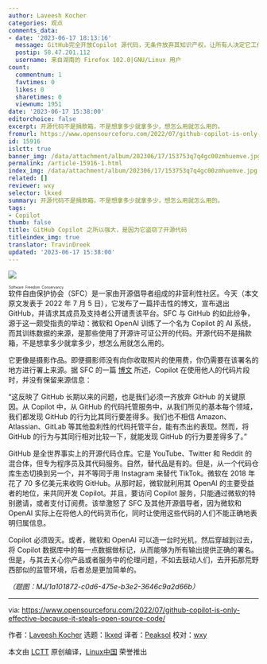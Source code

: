 ```yaml
---
author: Laveesh Kocher
categories: 观点
comments_data:
- date: '2023-06-17 18:13:16'
  message: GitHub完全开放Copilot 源代码，无条件放弃其知识产权，让所有人决定它工作中应对许可的模式；开源世界就能一定程度接受这个“整合工具”吧。
  postip: 58.47.201.112
  username: 来自湖南的 Firefox 102.0|GNU/Linux 用户
count:
  commentnum: 1
  favtimes: 0
  likes: 0
  sharetimes: 0
  viewnum: 1951
date: '2023-06-17 15:38:00'
editorchoice: false
excerpt: 开源代码不是捐款箱，不是想拿多少就拿多少，想怎么用就怎么用的。
fromurl: https://www.opensourceforu.com/2022/07/github-copilot-is-only-effective-because-it-steals-open-source-code/
id: 15916
islctt: true
banner_img: /data/attachment/album/202306/17/153753q7q4gc00zmhuemve.jpg
permalink: /article-15916-1.html
index_img: /data/attachment/album/202306/17/153753q7q4gc00zmhuemve.jpg.thumb.jpg
related: []
reviewer: wxy
selector: lkxed
summary: 开源代码不是捐款箱，不是想拿多少就拿多少，想怎么用就怎么用的。
tags:
- Copilot
thumb: false
title: GitHub Copilot 之所以强大，是因为它盗窃了开源代码
titleindex_img: true
translator: TravinDreek
updated: '2023-06-17 15:38:00'
---
```


![](/data/attachment/album/202306/17/153753q7q4gc00zmhuemve.jpg)


<ruby> 软件自由保护协会 <rt>  Software Freedom Conservancy </rt></ruby>（SFC）是一家由开源倡导者组成的非营利性社区。今天（本文原文发表于 2022 年 7 月 5 日），它发布了一篇抨击性的博文，宣布退出 GitHub，并请求其成员及支持者公开谴责该平台。SFC 与 GitHub 的如此纷争，源于这一颇受指责的举动：微软和 OpenAI 训练了一个名为 Copilot 的 AI 系统，而其训练数据的来源，是那些使用了开源许可证公开的代码。开源代码不是捐款箱，不是想拿多少就拿多少，想怎么用就怎么用的。


它更像是摄影作品。即便摄影师没有向你收取照片的使用费，你仍需要在该署名的地方进行署上来源。据 SFC 的一篇 [博文](https://sfconservancy.org/blog/2022/jun/30/give-up-github-launch/) 所述，Copilot 在使用他人的代码片段时，并没有保留来源信息：


“这反映了 GitHub 长期以来的问题，也是我们必须一齐放弃 GitHub 的关键原因。从 Copilot 中，从 GitHub 的代码托管服务中，从我们所见的基本每个领域，我们都发现 GitHub 的行为比其同行要差得多。我们也不相信 Amazon、Atlassian、GitLab 等其他盈利性的代码托管平台，能有杰出的表现。然而，将 GitHub 的行为与其同行相对比较一下，就能发现 GitHub 的行为要差得多了。”


GitHub 是全世界事实上的开源代码仓库。它是 YouTube、Twitter 和 Reddit 的混合体，但专为程序员及其代码服务。自然，替代品是有的。但是，从一个代码仓库生态切换到另一个，并不等同于用 Instagram 来替代 TikTok。微软在 2018 年花了 70 多亿美元来收购 GitHub。从那时起，微软就利用其 OpenAI 的主要受益者的地位，来共同开发 Copilot。并且，要访问 Copilot 服务，只能通过微软的特别邀请，或者支付订阅费。该举激怒了 SFC 及其他开源倡导者，因为微软和 OpenAI 实际上在将他人的代码货币化，同时让使用这些代码的人们不能正确地表明归属信息。


Copilot 必须毁灭。或者，微软和 OpenAI 可以造一台时光机，然后穿越到过去，将 Copilot 数据库中的每一点数据做标记，从而能够为所有输出提供正确的署名。但是，与其去关心你产品或者服务中的伦理问题，不如去鼓动人们，去开拓那荒野西部似的监管环境，后者总是更加简单的。


*（题图：MJ/1a101872-c0d6-475e-b3e2-3646c9a2d66b）*




---


via: <https://www.opensourceforu.com/2022/07/github-copilot-is-only-effective-because-it-steals-open-source-code/>


作者：[Laveesh Kocher](https://www.opensourceforu.com/author/laveesh-kocher/) 选题：[lkxed](https://github.com/lkxed) 译者：[Peaksol](https://github.com/TravinDreek) 校对：[wxy](https://github.com/wxy)


本文由 [LCTT](https://github.com/LCTT/TranslateProject) 原创编译，[Linux中国](https://linux.cn/) 荣誉推出